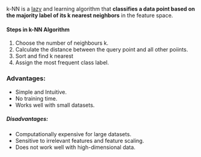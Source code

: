 k-NN is a [lazy](Lazy-Learning.md) and learning algorithm that **classifies a data point based on the majority label of its k nearest neighbors** in the feature space.

#### Steps in k-NN Algorithm
1. Choose the number of neighbours k.
2. Calculate the distance between the query point and all other poiints.
3. Sort and find k nearest
4. Assign the most frequent class label.

### Advantages:
* Simple and Intuitive.
* No training time.
* Works well with small datasets.

##### Disadvantages:
* Computationally expensive for large datasets.
* Sensitive to irrelevant features and feature scaling.
* Does not work well with high-dimensional data.
